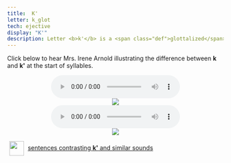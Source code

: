 ```yaml
---
title:  K'
letter: k_glot
tech: ejective
display: "K'"
description: Letter <b>k'</b> is a <span class="def">glottalized</span> or <span class="def"><a href="javascript:tech('ejective');">ejective</a></span> sound. It it pronounced like <b>k</b> except with the vocal folds tightly closed so that air is released with a sudden burst or popping sound. Tanacross <b>k'</b> occurs only at the beginning of a syllable. Tanacross <b>k'</b>  does not have any of the raspy quality that is characteristic of Tanacross <b>k</b> at the beginning of a syllable.
---
```



Click below to hear Mrs. Irene Arnold illustrating the difference between <b>k</b> and <b>k'</b> at the start of syllables.


<center>
<audio controls src="{{ site.baseurl }}/assets/audio/k_k_glot_comp.mp3" type="audio/mpeg">Your browser does not support the audio element.</audio><br/>
<img src="{{ site.baseurl }}/assets/gif/k_k_glot_comp1.gif" border="0">
</center>

<center>
<audio controls src="{{ site.baseurl }}/assets/audio/k_k_glot_med_comp.mp3" type="audio/mpeg">Your browser does not support the audio element.</audio><br/>
<img src="{{ site.baseurl }}/assets/gif/k_k_glot_comp2.gif" border="0">
</center>



<p>
<img src="{{ site.baseurl }}/assets/images/question.png" width="34" height="34" hspace="5" align="absmiddle"> <a href="../velar_comp/velar_sent/velar_sent.html"> sentences contrasting <b>k'</b> and similar sounds</a><br />
</p>
<br />
						